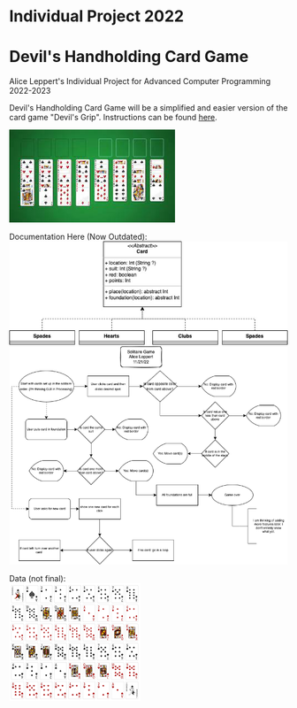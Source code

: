 # Individual Project 2022
# Devil's Handholding Card Game

Alice Leppert's Individual Project for Advanced Computer Programming
2022-2023  

Devil's Handholding Card Game will be a simplified and easier version of the card game "Devil's Grip". Instructions can be found [here](https://bicyclecards.com/how-to-play/devils-grip/).

![Placeholder Image](https://github.com/Aeleppert/IndividualProject/blob/main/images/download.jpeg)
  
Documentation Here (Now Outdated):  
![Placeholder Image](https://github.com/Aeleppert/IndividualProject/blob/main/images/Solitaire%20Class%20diagram%20(1).jpg)
![Placeholder Image](https://github.com/Aeleppert/IndividualProject/blob/main/images/SolitareFlow1.drawio.png)
  
Data (not final):  
![Placeholder Image](https://github.com/Aeleppert/IndividualProject/blob/main/images/images.png)
